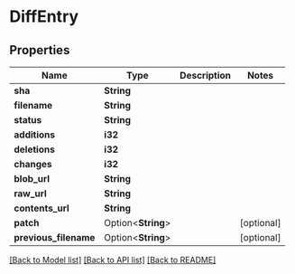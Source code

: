 # DiffEntry

## Properties

Name | Type | Description | Notes
------------ | ------------- | ------------- | -------------
**sha** | **String** |  | 
**filename** | **String** |  | 
**status** | **String** |  | 
**additions** | **i32** |  | 
**deletions** | **i32** |  | 
**changes** | **i32** |  | 
**blob_url** | **String** |  | 
**raw_url** | **String** |  | 
**contents_url** | **String** |  | 
**patch** | Option<**String**> |  | [optional]
**previous_filename** | Option<**String**> |  | [optional]

[[Back to Model list]](../README.md#documentation-for-models) [[Back to API list]](../README.md#documentation-for-api-endpoints) [[Back to README]](../README.md)


